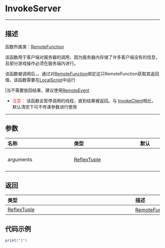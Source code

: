 # InvokeServer
-----------------------------------------------------------------------------------------
## 描述

函数所属类：[RemoteFunction](/Api/Class/Script/RemoteFunction)

该函数用于客户端对服务器的调用，因为服务器内存储了许多客户端没有的信息，且部分游戏操作必须在服务端内进行。

该函数被调用后，。通过对[RemoteFunction]()绑定这只RemoteFunction获取其返回值。该函数需要在[LocalScript](/Api/Class/Script/LocalScriptNode.md)中运行

|当不需要放回结果，建议使用[RemoteEvent]()


- <font color="ff3333">注意：</font>
该函数会暂停调用的线程，直到结果被返回。与 [InvokeClient](/Api/Class/Script/RemoteFunction_F/InvokeClient.md)相比，默认清空下可不传递参数进行使用

-----------------------------------------------------------------------------------------
## 参数


|<div style="width:200px">名称</div>|<div style="width:200px">类型</div>|<div style="width:200px">默认</div>|<div style="width:200px">描述</div>|
|:--------------------|:--------------------|:--------------------|:--------------------|
|arguments    | [ReflexTuple](/Api/DataType/tuple.md) ||传入 [RemoteFunction.OnClientInvoke]() 方法的参数|


## 返回

|<div style="width:400px">类型</div>|<div style="width:400px">描述</div>|
|:--------------------|:--------------------|
|[ReflexTuple](/Api/DataType/tuple.md)   |[RemoteFunction.OnClientInvoke]()函数的返回值|

## 代码示例

```lua
print("1")

```